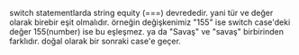switch statementlarda string equity (===) devrededir. yani tür ve değer olarak birebir eşit olmalıdır. 
örneğin değişkenimiz "155" ise switch case'deki değer 155(number) ise bu eşleşmez.
ya da "Savaş" ve "savaş" birbirinden farklıdır. doğal olarak bir sonraki case'e geçer.